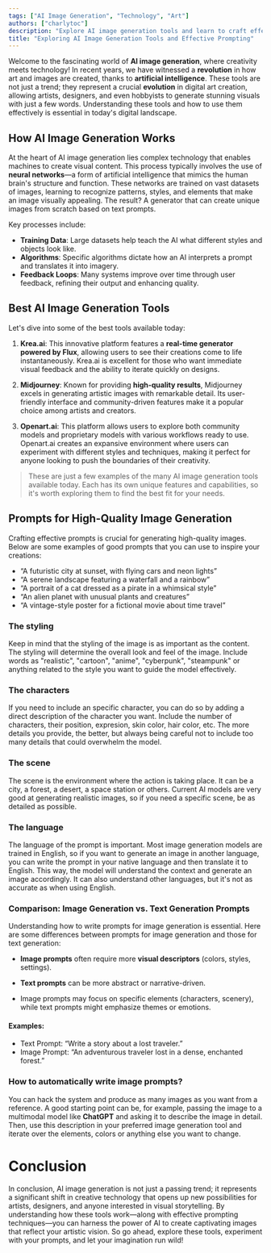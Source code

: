 ```yaml
---
tags: ["AI Image Generation", "Technology", "Art"]
authors: ["charlytoc"]
description: "Explore AI image generation tools and learn to craft effective prompts."
title: "Exploring AI Image Generation Tools and Effective Prompting"
---
```


Welcome to the fascinating world of **AI image generation**, where creativity meets technology! In recent years, we have witnessed a **revolution** in how art and images are created, thanks to **artificial intelligence**. These tools are not just a trend; they represent a crucial **evolution** in digital art creation, allowing artists, designers, and even hobbyists to generate stunning visuals with just a few words. Understanding these tools and how to use them effectively is essential in today's digital landscape.

## How AI Image Generation Works

At the heart of AI image generation lies complex technology that enables machines to create visual content. This process typically involves the use of **neural networks**—a form of artificial intelligence that mimics the human brain's structure and function. These networks are trained on vast datasets of images, learning to recognize patterns, styles, and elements that make an image visually appealing. The result? A generator that can create unique images from scratch based on text prompts.

Key processes include:

- **Training Data**: Large datasets help teach the AI what different styles and objects look like.
- **Algorithms**: Specific algorithms dictate how an AI interprets a prompt and translates it into imagery.
- **Feedback Loops**: Many systems improve over time through user feedback, refining their output and enhancing quality.

## Best AI Image Generation Tools

Let's dive into some of the best tools available today:

1. **Krea.ai**: This innovative platform features a **real-time generator powered by Flux**, allowing users to see their creations come to life instantaneously. Krea.ai is excellent for those who want immediate visual feedback and the ability to iterate quickly on designs.

2. **Midjourney**: Known for providing **high-quality results**, Midjourney excels in generating artistic images with remarkable detail. Its user-friendly interface and community-driven features make it a popular choice among artists and creators.

3. **Openart.ai**: This platform allows users to explore both community models and proprietary models with various workflows ready to use. Openart.ai creates an expansive environment where users can experiment with different styles and techniques, making it perfect for anyone looking to push the boundaries of their creativity.

> These are just a few examples of the many AI image generation tools available today. Each has its own unique features and capabilities, so it's worth exploring them to find the best fit for your needs.

## Prompts for High-Quality Image Generation

Crafting effective prompts is crucial for generating high-quality images. Below are some examples of good prompts that you can use to inspire your creations:

- “A futuristic city at sunset, with flying cars and neon lights”
- “A serene landscape featuring a waterfall and a rainbow”
- “A portrait of a cat dressed as a pirate in a whimsical style”
- “An alien planet with unusual plants and creatures”
- “A vintage-style poster for a fictional movie about time travel”

### The styling
Keep in mind that the styling of the image is as important as the content. The styling will determine the overall look and feel of the image. Include words as "realistic", "cartoon", "anime", "cyberpunk", "steampunk" or anything related to the style you want to guide the model effectively.

### The characters
If you need to include an specific character, you can do so by adding a direct description of the character you want. Include the number of characters, their position, expresion, skin color, hair color, etc. The more details you provide, the better, but always being careful not to include too many details that could overwhelm the model.

### The scene
The scene is the environment where the action is taking place. It can be a city, a forest, a desert, a space station or others. Current AI models are very good at generating realistic images, so if you need a specific scene, be as detailed as possible.

### The language
The language of the prompt is important. Most image generation models are trained in English, so if you want to generate an image in another language, you can write the prompt in your native language and then translate it to English. This way, the model will understand the context and generate an image accordingly. It can also understand other languages, but it's not as accurate as when using English.

### Comparison: Image Generation vs. Text Generation Prompts

Understanding how to write prompts for image generation is essential. Here are some differences between prompts for image generation and those for text generation:

- **Image prompts** often require more **visual descriptors** (colors, styles, settings).
- **Text prompts** can be more abstract or narrative-driven.

- Image prompts may focus on specific elements (characters, scenery), while text prompts might emphasize themes or emotions.

#### Examples:
- Text Prompt: “Write a story about a lost traveler.”
- Image Prompt: “An adventurous traveler lost in a dense, enchanted forest.”

### How to automatically write image prompts?
You can hack the system and produce as many images as you want from a reference. A good starting point can be, for example, passing the image to a multimodal model like **ChatGPT** and asking it to describe the image in detail. Then, use this description in your preferred image generation tool and iterate over the elements, colors or anything else you want to change.


# Conclusion

In conclusion, AI image generation is not just a passing trend; it represents a significant shift in creative technology that opens up new possibilities for artists, designers, and anyone interested in visual storytelling. By understanding how these tools work—along with effective prompting techniques—you can harness the power of AI to create captivating images that reflect your artistic vision. So go ahead, explore these tools, experiment with your prompts, and let your imagination run wild!